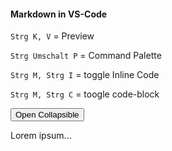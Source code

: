 <link rel="stylesheet" href="./md.css">

#### Markdown in VS-Code

`Strg K, V` = Preview

`Strg Umschalt P` = Command Palette

`Strg M, Strg I` = toggle Inline Code  

`Strg M, Strg C` = toogle code-block 




<div id="text"></div>
 
<script>
document.getElementById("text").innerHTML = "Text added by JavaScript code";
</script>

<button type="button" class="collapsible">Open Collapsible</button>
<div class="content">
  <p>Lorem ipsum...</p>
</div>

<script>
  var coll = document.getElementsByClassName("collapsible");
  var i;
  
  for (i = 0; i < coll.length; i++) {
    coll[i].addEventListener("click", function() {
      this.classList.toggle("active");
      var content = this.nextElementSibling;
      if (content.style.display === "block") {
        content.style.display = "none";
      } else {
        content.style.display = "block";
      }
    });
  }
  </script>